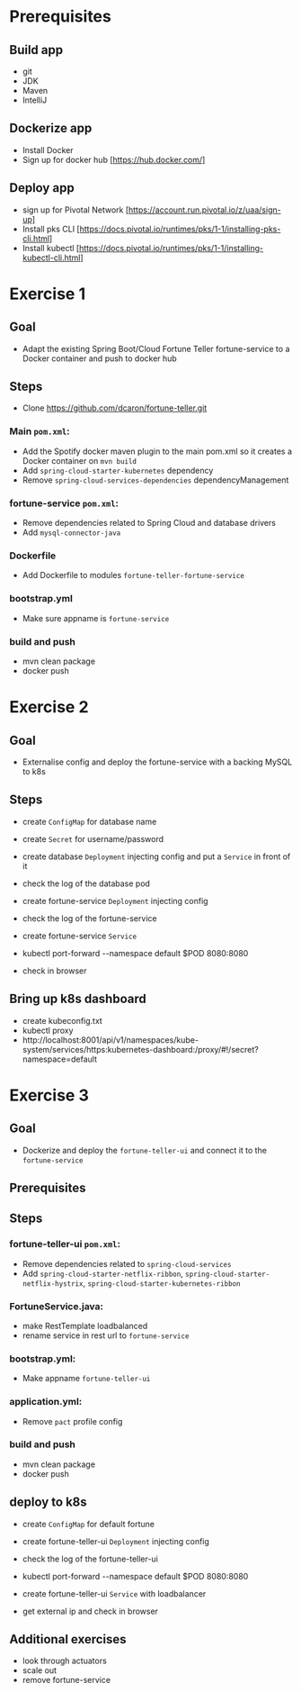 # Prerequisites

## Build app

* git
* JDK
* Maven
* IntelliJ


## Dockerize app
* Install Docker 
* Sign up for docker hub [https://hub.docker.com/]

## Deploy app
* sign up for Pivotal Network [https://account.run.pivotal.io/z/uaa/sign-up]
* Install pks CLI [https://docs.pivotal.io/runtimes/pks/1-1/installing-pks-cli.html]
* Install kubectl [https://docs.pivotal.io/runtimes/pks/1-1/installing-kubectl-cli.html]

# Exercise 1

## Goal

* Adapt the existing Spring Boot/Cloud Fortune Teller fortune-service to a Docker container and push to docker hub

## Steps 

* Clone https://github.com/dcaron/fortune-teller.git

### Main ```pom.xml```:
* Add the Spotify docker maven plugin to the main pom.xml so it creates a Docker container on ```mvn build``` 
* Add ```spring-cloud-starter-kubernetes``` dependency
* Remove ```spring-cloud-services-dependencies``` dependencyManagement

### fortune-service ```pom.xml```:
* Remove dependencies related to Spring Cloud and database drivers
* Add ```mysql-connector-java```

### Dockerfile
* Add Dockerfile to modules ```fortune-teller-fortune-service```

### bootstrap.yml
* Make sure appname is ```fortune-service```

### build and push
* mvn clean package
* docker push

# Exercise 2

## Goal

* Externalise config and deploy the fortune-service with a backing MySQL to k8s


## Steps

* create ```ConfigMap``` for database name
* create ```Secret``` for username/password

* create database ```Deployment``` injecting config and put a ```Service``` in front of it
* check the log of the database pod
* create fortune-service ```Deployment``` injecting config
* check the log of the fortune-service
* create fortune-service ```Service```
* kubectl port-forward --namespace default $POD 8080:8080
* check in browser

## Bring up k8s dashboard
* create kubeconfig.txt
* kubectl proxy
* http://localhost:8001/api/v1/namespaces/kube-system/services/https:kubernetes-dashboard:/proxy/#!/secret?namespace=default

# Exercise 3

## Goal

* Dockerize and deploy the ```fortune-teller-ui``` and connect it to the ```fortune-service``` 

## Prerequisites

## Steps

### fortune-teller-ui ```pom.xml```:

* Remove dependencies related to ```spring-cloud-services```
* Add ```spring-cloud-starter-netflix-ribbon```, ```spring-cloud-starter-netflix-hystrix```, ```spring-cloud-starter-kubernetes-ribbon```

### FortuneService.java:
* make RestTemplate loadbalanced
* rename service in rest url to ```fortune-service```

### bootstrap.yml:
* Make appname ```fortune-teller-ui```

### application.yml:
* Remove ```pact``` profile config

### build and push
* mvn clean package
* docker push

## deploy to k8s

* create ```ConfigMap``` for default fortune

* create fortune-teller-ui ```Deployment``` injecting config
* check the log of the fortune-teller-ui
* kubectl port-forward --namespace default $POD 8080:8080
* create fortune-teller-ui ```Service``` with loadbalancer
* get external ip and check in browser


## Additional exercises

* look through actuators
* scale out
* remove fortune-service







